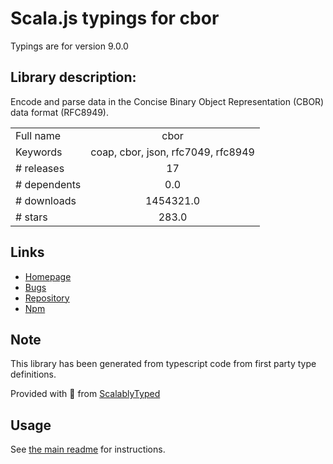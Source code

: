 
# Scala.js typings for cbor

Typings are for version 9.0.0

## Library description:
Encode and parse data in the Concise Binary Object Representation (CBOR) data format (RFC8949).

|                    |                 |
| ------------------ | :-------------: |
| Full name          | cbor |
| Keywords           | coap, cbor, json, rfc7049, rfc8949 |
| # releases         | 17 |
| # dependents       | 0.0 |
| # downloads        | 1454321.0 |
| # stars            | 283.0 |

## Links
- [Homepage](https://github.com/hildjj/node-cbor/tree/main/packages/cbor)
- [Bugs](https://github.com/hildjj/node-cbor/issues)
- [Repository](https://github.com/hildjj/node-cbor)
- [Npm](https://www.npmjs.com/package/cbor)
    


## Note
This library has been generated from typescript code from first party type definitions.

Provided with :purple_heart: from [ScalablyTyped](https://github.com/oyvindberg/ScalablyTyped)

## Usage
See [the main readme](../../readme.md) for instructions.


